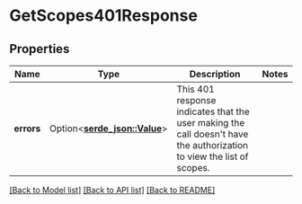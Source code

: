 # GetScopes401Response

## Properties

Name | Type | Description | Notes
------------ | ------------- | ------------- | -------------
**errors** | Option<[**serde_json::Value**](.md)> | This 401 response indicates that the user making the call doesn't have the authorization to view the list of scopes. | 

[[Back to Model list]](../README.md#documentation-for-models) [[Back to API list]](../README.md#documentation-for-api-endpoints) [[Back to README]](../README.md)


